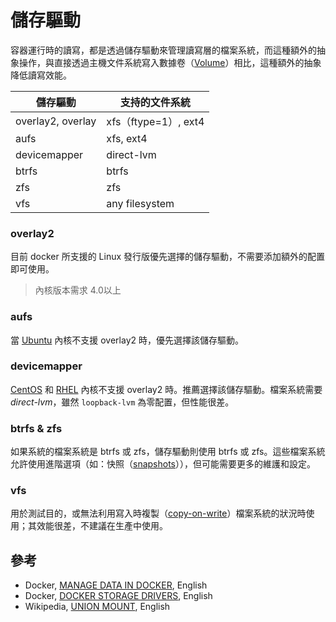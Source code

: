 # 儲存驅動

容器運行時的讀寫，都是透過儲存驅動來管理讀寫層的檔案系統，而這種額外的抽象操作，與直接透過主機文件系統寫入數據卷（[Volume](../volume)）相比，這種額外的抽象降低讀寫效能。

| 儲存驅動 | 支持的文件系統 | 
| - | - |
| overlay2, overlay	| xfs（ftype=1）, ext4 |
| aufs | xfs, ext4 | 
| devicemapper | direct-lvm |
| btrfs | btrfs |
| zfs | zfs |
| vfs | any filesystem |


### overlay2 

目前 docker 所支援的 Linux 發行版優先選擇的儲存驅動，不需要添加額外的配置即可使用。

>內核版本需求 4.0以上

### aufs 

當 [Ubuntu](https://en.wikipedia.org/wiki/Ubuntu#Releases) 內核不支援 overlay2 時，優先選擇該儲存驅動。

### devicemapper 

[CentOS](https://en.wikipedia.org/wiki/CentOS#Versioning_and_releases) 和 [RHEL](https://access.redhat.com/articles/3078) 內核不支援 overlay2 時。推薦選擇該儲存驅動。檔案系統需要 *direct-lvm*，雖然 `loopback-lvm` 為零配置，但性能很差。

### btrfs & zfs

如果系統的檔案系統是 btrfs 或 zfs，儲存驅動則使用 btrfs 或 zfs。這些檔案系統允許使用進階選項（如：快照（[snapshots](https://zh.wikipedia.org/wiki/快照_(電腦儲存))）），但可能需要更多的維護和設定。

### vfs

用於測試目的，或無法利用寫入時複製（[copy-on-write](https://zh.wikipedia.org/wiki/寫入時複製)）檔案系統的狀況時使用；其效能很差，不建議在生產中使用。

## 參考

- Docker, [MANAGE DATA IN DOCKER](https://docs.docker.com/storage/), English
- Docker, [DOCKER STORAGE DRIVERS](https://docs.docker.com/storage/storagedriver/select-storage-driver/), English
- Wikipedia, [UNION MOUNT](https://en.wikipedia.org/wiki/Union_mount), English